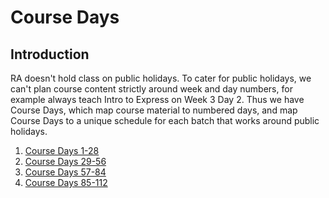 # Course Days

## Introduction

RA doesn't hold class on public holidays. To cater for public holidays, we can't plan course content strictly around week and day numbers, for example always teach Intro to Express on Week 3 Day 2. Thus we have Course Days, which map course material to numbered days, and map Course Days to a unique schedule for each batch that works around public holidays.

1. [Course Days 1-28](course-days-1-28.md)
2. [Course Days 29-56](course-days-29-60.md)
3. [Course Days 57-84](course-days-61-84.md)
4. [Course Days 85-112](course-days-85-112.md)

